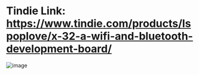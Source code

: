 Tindie Link: https://www.tindie.com/products/lspoplove/x-32-a-wifi-and-bluetooth-development-board/
====
![image](https://github.com/lspoplove/X-project/blob/master/Documents/X-32.jpg)
